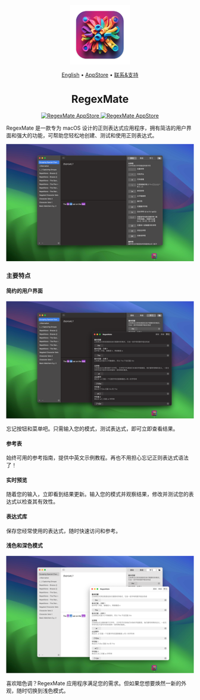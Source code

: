 <div align="center">
	<br />
	<br />
	<img src="./assets/logo.png" alt="RegexMate LOGO" width="160" height="160">
  <p>
		<a href="./README.md">English</a> • 
    <a target="_blank" href="https://apps.apple.com/app/regex-mate/id6479819388">AppStore</a> • 
		<a target="_blank" href="https://wangchujiang.com/#/contact">联系&支持</a>
  </p>
	<h1>RegexMate</h1>
  <!--rehype:style=border: 0;-->
  <p>
    <a target="_blank" href="https://apps.apple.com/app/regex-mate/id6479819388" title="RegexMate AppStore"><img alt="RegexMate AppStore" src="https://tools.applemediaservices.com/api/badges/download-on-the-mac-app-store/black/en-us?size=250x83&amp;releaseDate=1705968000" height="51">
    </a>
    <a target="_blank" href="https://www.producthunt.com/posts/regexmate?utm_source=badge-featured&utm_medium=badge&utm_souce=badge-regexmate" title="RegexMate - Master&#0032;Regular&#0032;Expressions | Product Hunt"><img alt="RegexMate AppStore" src="https://api.producthunt.com/widgets/embed-image/v1/featured.svg?post_id=446567&theme=dark" alt="RegexMate - Master&#0032;Regular&#0032;Expressions | Product Hunt" height="51">
    </a>
  </p>
</div>

RegexMate 是一款专为 macOS 设计的正则表达式应用程序，拥有简洁的用户界面和强大的功能，可帮助您轻松地创建、测试和使用正则表达式。

![RegexMate screenshots-1](./assets/screenshots-1-cn.png)

### 主要特点

#### 简约的用户界面

![RegexMate screenshots-2](./assets/screenshots-2-cn.png)

忘记按钮和菜单吧。只需输入您的模式，测试表达式，即可立即查看结果。

#### 参考表

始终可用的参考指南，提供中英文示例教程。再也不用担心忘记正则表达式语法了！

#### 实时预览

随着您的输入，立即看到结果更新。输入您的模式并观察结果，修改并测试您的表达式以检查其有效性。

#### 表达式库

保存您经常使用的表达式，随时快速访问和参考。

#### 浅色和深色模式

![RegexMate screenshots-3](./assets/screenshots-3-cn.png)

喜欢暗色调？RegexMate 应用程序满足您的需求。但如果您想要焕然一新的外观，随时切换到浅色模式。
